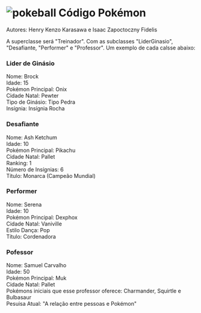 # ![pokeball](https://i.imgur.com/e0ro2kU.png) Código Pokémon

Autores: Henry Kenzo Karasawa e Isaac Zapoctoczny Fidelis

A superclasse será "Treinador". Com as subclasses "LiderGinasio", "Desafiante, "Performer" e "Professor". Um exemplo de cada calsse abaixo:

<h3>Lider de Ginásio</h3>
Nome: Brock<br />
Idade: 15<br />
Pokémon Principal: Onix<br />
Cidade Natal: Pewter<br />
Tipo de Ginásio: Tipo Pedra<br />
Insígnia: Insígnia Rocha<br />

<h3>Desafiante</h3>
Nome: Ash Ketchum<br />
Idade: 10<br />
Pokémon Principal: Pikachu<br />
Cidade Natal: Pallet<br />
Ranking: 1<br />
Número de Insígnias: 6<br />
Título: Monarca (Campeão Mundial)<br />

<h3>Performer</h3>
Nome: Serena<br />
Idade: 10<br />
Pokémon Principal: Dexphox<br />
Cidade Natal: Vaniville<br />
Estilo Dança: Pop<br />
Título: Cordenadora<br />

<h3>Pofessor</h3>
Nome: Samuel Carvalho<br />
Idade: 50<br />
Pokémon Principal: Muk<br />
Cidade Natal: Pallet<br />
Pokémons iniciais que esse professor oferece: Charmander, Squirtle e Bulbasaur<br />
Pesuisa Atual: "A relação entre pessoas e Pokémon"<br />